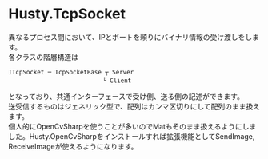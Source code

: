 # Husty.TcpSocket
異なるプロセス間において、IPとポートを頼りにバイナリ情報の受け渡しをします。  
各クラスの階層構造は  
```
ITcpSocket ─ TcpSocketBase ┬ Server  
                       　　└ Client  
```
となっており、共通インターフェースで受け側、送る側の記述ができます。  
送受信するものはジェネリック型で、配列はカンマ区切りにして配列のまま扱えます。   
個人的にOpenCvSharpを使うことが多いのでMatもそのまま扱えるようにしました。Husty.OpenCvSharpをインストールすれば拡張機能としてSendImage, ReceiveImageが使えるようになります。
